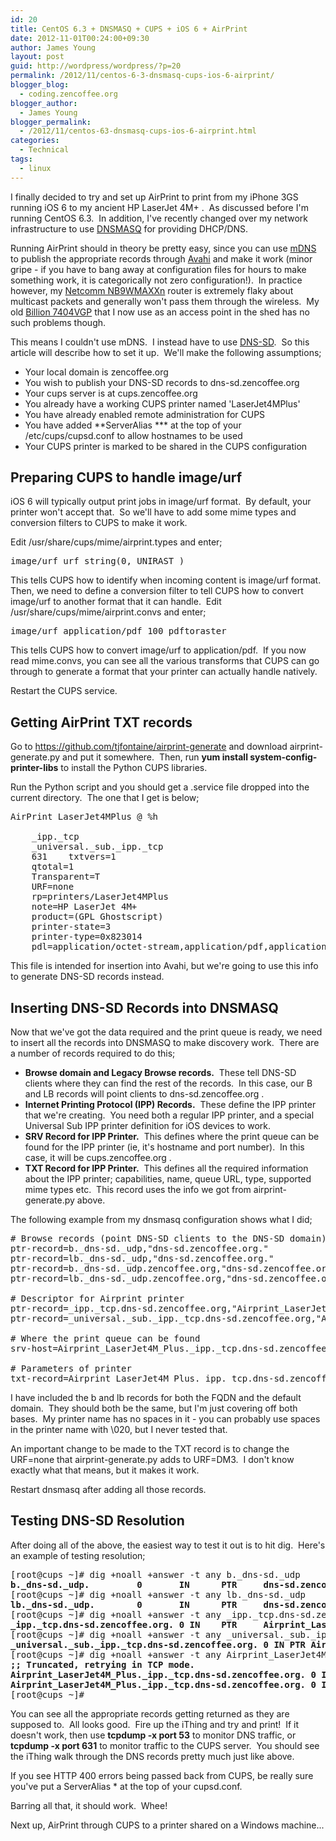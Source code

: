 ```yaml
---
id: 20
title: CentOS 6.3 + DNSMASQ + CUPS + iOS 6 + AirPrint
date: 2012-11-01T00:24:00+09:30
author: James Young
layout: post
guid: http://wordpress/wordpress/?p=20
permalink: /2012/11/centos-6-3-dnsmasq-cups-ios-6-airprint/
blogger_blog:
  - coding.zencoffee.org
blogger_author:
  - James Young
blogger_permalink:
  - /2012/11/centos-63-dnsmasq-cups-ios-6-airprint.html
categories:
  - Technical
tags:
  - linux
---
```

I finally decided to try and set up AirPrint to print from my iPhone 3GS running iOS 6 to my ancient HP LaserJet 4M+ .  As discussed before I'm running CentOS 6.3.  In addition, I've recently changed over my network infrastructure to use [DNSMASQ](http://www.thekelleys.org.uk/dnsmasq/doc.html) for providing DHCP/DNS.

Running AirPrint should in theory be pretty easy, since you can use [mDNS](http://en.wikipedia.org/wiki/Multicast_DNS) to publish the appropriate records through [Avahi](http://en.wikipedia.org/wiki/Avahi_(software)) and make it work (minor gripe - if you have to bang away at configuration files for hours to make something work, it is categorically not zero configuration!).  In practice however, my [Netcomm NB9WMAXXn](http://www.netcommwireless.com/product/voip/nb9wmaxxn) router is extremely flaky about multicast packets and generally won't pass them through the wireless.  My old [Billion 7404VGP](http://au.billion.com/product/voip/bipac7404vgp.php) that I now use as an access point in the shed has no such problems though.

This means I couldn't use mDNS.  I instead have to use [DNS-SD](http://www.dns-sd.org/).  So this article will describe how to set it up.  We'll make the following assumptions;

  * Your local domain is zencoffee.org
  * You wish to publish your DNS-SD records to dns-sd.zencoffee.org
  * Your cups server is at cups.zencoffee.org
  * You already have a working CUPS printer named 'LaserJet4MPlus'
  * You have already enabled remote administration for CUPS
  * You have added **ServerAlias *** at the top of your /etc/cups/cupsd.conf to allow hostnames to be used
  * Your CUPS printer is marked to be shared in the CUPS configuration

## Preparing CUPS to handle image/urf

iOS 6 will typically output print jobs in image/urf format.  By default, your printer won't accept that.  So we'll have to add some mime types and conversion filters to CUPS to make it work.

Edit /usr/share/cups/mime/airprint.types and enter;

<pre>image/urf urf string(0, UNIRAST )</pre>

This tells CUPS how to identify when incoming content is image/urf format.  Then, we need to define a conversion filter to tell CUPS how to convert image/urf to another format that it can handle.  Edit /usr/share/cups/mime/airprint.convs and enter;

<pre>image/urf application/pdf 100 pdftoraster</pre>

This tells CUPS how to convert image/urf to application/pdf.  If you now read mime.convs, you can see all the various transforms that CUPS can go through to generate a format that your printer can actually handle natively.

Restart the CUPS service.

## Getting AirPrint TXT records

Go to <https://github.com/tjfontaine/airprint-generate> and download airprint-generate.py and put it somewhere.  Then, run **yum install system-config-printer-libs** to install the Python CUPS libraries.

Run the Python script and you should get a .service file dropped into the current directory.  The one that I get is below;

<pre>AirPrint LaserJet4MPlus @ %h

    _ipp._tcp
    _universal._sub._ipp._tcp
    631    txtvers=1
    qtotal=1
    Transparent=T
    URF=none
    rp=printers/LaserJet4MPlus
    note=HP LaserJet 4M+
    product=(GPL Ghostscript)
    printer-state=3
    printer-type=0x823014
    pdl=application/octet-stream,application/pdf,application/postscript,image/gif,image/jpeg,image/png,image/tiff,image/urf,text/html,text/plain,application/vnd.cups-banner,application/vnd.cups-pdf,application/vnd.cups-postscript,application/vnd.cups-raw</pre>

This file is intended for insertion into Avahi, but we're going to use this info to generate DNS-SD records instead.

## Inserting DNS-SD Records into DNSMASQ

Now that we've got the data required and the print queue is ready, we need to insert all the records into DNSMASQ to make discovery work.  There are a number of records required to do this;

  * **Browse domain and Legacy Browse records.**  These tell DNS-SD clients where they can find the rest of the records.  In this case, our B and LB records will point clients to dns-sd.zencoffee.org .
  * **Internet Printing Protocol (IPP) Records.**  These define the IPP printer that we're creating.  You need both a regular IPP printer, and a special Universal Sub IPP printer definition for iOS devices to work.
  * **SRV Record for IPP Printer.**  This defines where the print queue can be found for the IPP printer (ie, it's hostname and port number).  In this case, it will be cups.zencoffee.org .
  * **TXT Record for IPP Printer.**  This defines all the required information about the IPP printer; capabilities, name, queue URL, type, supported mime types etc.  This record uses the info we got from airprint-generate.py above.

The following example from my dnsmasq configuration shows what I did;

<pre># Browse records (point DNS-SD clients to the DNS-SD domain)
ptr-record=b._dns-sd._udp,"dns-sd.zencoffee.org."
ptr-record=lb._dns-sd._udp,"dns-sd.zencoffee.org."
ptr-record=b._dns-sd._udp.zencoffee.org,"dns-sd.zencoffee.org."
ptr-record=lb._dns-sd._udp.zencoffee.org,"dns-sd.zencoffee.org."

# Descriptor for Airprint printer
ptr-record=_ipp._tcp.dns-sd.zencoffee.org,"Airprint_LaserJet4M_Plus._ipp._tcp.dns-sd.zencoffee.org."
ptr-record=_universal._sub._ipp._tcp.dns-sd.zencoffee.org,"Airprint_LaserJet4M_Plus._ipp._tcp.dns-sd.zencoffee.org."

# Where the print queue can be found
srv-host=Airprint_LaserJet4M_Plus._ipp._tcp.dns-sd.zencoffee.org,cups.zencoffee.org,631

# Parameters of printer
txt-record=Airprint_LaserJet4M_Plus._ipp._tcp.dns-sd.zencoffee.org,"txtvers=1","qtotal=1","Transparent=T","URF=DM3","rp=printers/LaserJet4MPlus","note=HP LaserJet 4M+","product=(GPL Ghostscript)","printer-state=3","printer-type=0x803014","pdl=application/octet-stream,application/pdf,application/postscript,image/gif,image/jpeg,image/png,image/tiff,image/urf,text/html,text/plain,application/vnd.cups-banner,application/vnd.cups-pdf,application/vnd.cups-postscript,application/vnd.cups-raw"</pre>

I have included the b and lb records for both the FQDN and the default domain.  They should both be the same, but I'm just covering off both bases.  My printer name has no spaces in it - you can probably use spaces in the printer name with \020, but I never tested that.

An important change to be made to the TXT record is to change the URF=none that airprint-generate.py adds to URF=DM3.  I don't know exactly what that means, but it makes it work.

Restart dnsmasq after adding all those records.

## Testing DNS-SD Resolution

After doing all of the above, the easiest way to test it out is to hit dig.  Here's an example of testing resolution;

<pre>[root@cups ~]# dig +noall +answer -t any b._dns-sd._udp
<strong>b._dns-sd._udp.         0       IN      PTR     dns-sd.zencoffee.org.</strong>
[root@cups ~]# dig +noall +answer -t any lb._dns-sd._udp
<strong>lb._dns-sd._udp.        0       IN      PTR     dns-sd.zencoffee.org.</strong>
[root@cups ~]# dig +noall +answer -t any _ipp._tcp.dns-sd.zencoffee.org
<strong>_ipp._tcp.dns-sd.zencoffee.org. 0 IN    PTR     Airprint_LaserJet4M_Plus._ipp._tcp.dns-sd.zencoffee.org.</strong>
[root@cups ~]# dig +noall +answer -t any _universal._sub._ipp._tcp.dns-sd.zencoffee.org
<strong>_universal._sub._ipp._tcp.dns-sd.zencoffee.org. 0 IN PTR Airprint_LaserJet4M_Plus._ipp._tcp.dns-sd.zencoffee.org.</strong>
[root@cups ~]# dig +noall +answer -t any Airprint_LaserJet4M_Plus._ipp._tcp.dns-sd.zencoffee.org
<strong>;; Truncated, retrying in TCP mode.
Airprint_LaserJet4M_Plus._ipp._tcp.dns-sd.zencoffee.org. 0 IN TXT "txtvers=1" "qtotal=1" "Transparent=T" "URF=DM3" "rp=printers/LaserJet4MPlus" "note=HP LaserJet 4M+" "product=(GPL Ghostscript)" "printer-state=3" "printer-type=0x803014" "pdl=application/octet-stream,application/pdf,application/postscript,image/gif,image/jpeg,image/png,image/tiff,image/urf,text/html,text/plain,application/vnd.cups-banner,application/vnd.cups-pdf,application/vnd.cups-postscript,application/vnd.cups-raw"
Airprint_LaserJet4M_Plus._ipp._tcp.dns-sd.zencoffee.org. 0 IN SRV 0 0 631 cups.zencoffee.org.</strong>
[root@cups ~]#</pre>

You can see all the appropriate records getting returned as they are supposed to.  All looks good.  Fire up the iThing and try and print!  If it doesn't work, then use **tcpdump -x port 53** to monitor DNS traffic, or **tcpdump -x port 631** to monitor traffic to the CUPS server.  You should see the iThing walk through the DNS records pretty much just like above.

If you see HTTP 400 errors being passed back from CUPS, be really sure you've put a ServerAlias * at the top of your cupsd.conf.

Barring all that, it should work.  Whee!

Next up, AirPrint through CUPS to a printer shared on a Windows machine...
